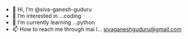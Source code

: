 - 👋 Hi, I’m @siva-ganesh-guduru
- 👀 I’m interested in ...coding
- 🌱 I’m currently learning ...python
- 📫 How to reach me through mai l... sivaganeshguduru@gmail.com
<!---
siva-ganesh-guduru/siva-ganesh-guduru is a ✨ special ✨ repository because its `README.md` (this file) appears on your GitHub profile.
You can click the Preview link to take a look at your changes.
--->
